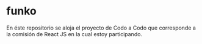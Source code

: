 # funko
En éste repositorio se aloja el proyecto de Codo a Codo que corresponde a la comisión de React JS en la cual estoy participando.
